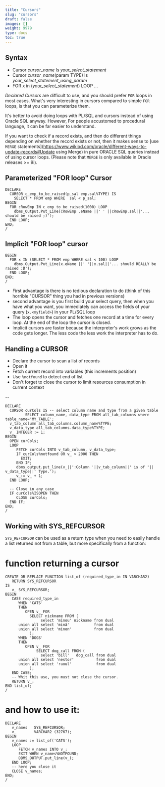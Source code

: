 ```yaml
---
title: "Cursors"
slug: "cursors"
draft: false
images: []
weight: 9979
type: docs
toc: true
---
```


## Syntax
* Cursor _cursor_name_ Is _your_select_statement_ 
* Cursor _cursor_name_(param TYPE) Is _your_select_statement_using_param_ 
* FOR x in (_your_select_statement_) LOOP ...


*Declared Cursors* are difficult to use, and you should prefer `FOR` loops in most cases. What's very interesting in cursors compared to simple `FOR` loops, is that you can parameterize them.

It's better to avoid doing loops with PL/SQL and cursors instead of using Oracle SQL anyway. However, For people accustomed to procedural language, it can be far easier to understand.

If you want to check if a record exists, and then do different things depending on whether the record exists or not, then it makes sense to [use `MERGE` statements](https://www.wikiod.com/oracle/different-ways-to-update-records#Update using Merge) in pure ORACLE SQL queries instead of using cursor loops.
(Please note that `MERGE` is only available in Oracle releases >= 9i).



## Parameterized "FOR loop" Cursor 

    DECLARE
      CURSOR c_emp_to_be_raised(p_sal emp.sal%TYPE) IS 
        SELECT * FROM emp WHERE  sal < p_sal;
    BEGIN
      FOR cRowEmp IN c_emp_to_be_raised(1000) LOOP
        dbms_Output.Put_Line(cRowEmp .eName ||' ' ||cRowEmp.sal||'... should be raised ;)');
      END LOOP;
    END;
    /

## Implicit "FOR loop" cursor
    BEGIN
      FOR x IN (SELECT * FROM emp WHERE sal < 100) LOOP
        dbms_Output.Put_Line(x.eName ||' '||x.sal||'... should REALLY be raised :D');
      END LOOP;
    END;
    /

* First advantage is there is no tedious declaration to do (think of this horrible "CURSOR" thing you had in previous versions)
* second advantage is you first build your select query, then when you have what you want, you immediately can access the fields of your query (`x.<myfield>`) in your PL/SQL loop
* The loop opens the cursor and fetches one record at a time for every loop. At the end of the loop the cursor is closed.
* Implicit cursors are faster because the interpreter's work grows as the code gets longer. The less code the less work the interpreter has to do.

## Handling a CURSOR
* Declare the cursor to scan a list of records
* Open it
* Fetch current record into variables (this increments position)
* Use `%notfound` to detect end of list
* Don't forget to close the cursor to limit resources consumption in current context

--

    DECLARE
      CURSOR curCols IS -- select column name and type from a given table
             SELECT column_name, data_type FROM all_tab_columns where table_name='MY_TABLE';
      v_tab_column all_tab_columns.column_name%TYPE;
      v_data_type all_tab_columns.data_type%TYPE;
      v_ INTEGER := 1;
    BEGIN
      OPEN curCols;
      LOOP
         FETCH curCols INTO v_tab_column, v_data_type;
         IF curCols%notfound OR v_ > 2000 THEN
           EXIT;
         END IF;
         dbms_output.put_line(v_||':Column '||v_tab_column||' is of '|| v_data_type||' Type.');
         v_:= v_ + 1;
      END LOOP;

      -- Close in any case
      IF curCols%ISOPEN THEN  
         CLOSE curCols;
      END IF;
    END;
    /

## Working with SYS_REFCURSOR
`SYS_REFCURSOR` can be used as a return type when you need to easily handle a list returned not from a table, but more specifically from a function:

 # function returning a cursor

    CREATE OR REPLACE FUNCTION list_of (required_type_in IN VARCHAR2)
       RETURN SYS_REFCURSOR
    IS
       v_ SYS_REFCURSOR;
    BEGIN
       CASE required_type_in
          WHEN 'CATS'
          THEN
             OPEN v_ FOR
               SELECT nickname FROM (
                    select 'minou' nickname from dual
          union all select 'minâ'           from dual
          union all select 'minon'          from dual         
               );
          WHEN 'DOGS'
          THEN
             OPEN v_ FOR
                  SELECT dog_call FROM (
                    select 'bill'   dog_call from dual
          union all select 'nestor'          from dual
          union all select 'raoul'           from dual         
               );
       END CASE;
       -- Whit this use, you must not close the cursor.
       RETURN v_;
    END list_of;
    /

# and how to use it:

    DECLARE
       v_names   SYS_REFCURSOR;
       v_        VARCHAR2 (32767);
    BEGIN
       v_names := list_of('CATS');
       LOOP
          FETCH v_names INTO v_;
          EXIT WHEN v_names%NOTFOUND;
          DBMS_OUTPUT.put_line(v_);
       END LOOP;
       -- here you close it
       CLOSE v_names;
    END;
    /


